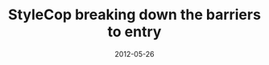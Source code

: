 ---
date: 2012-05-26
tags: post
name: DDD South West
url: https://dddsouthwest.com/
type: conference
title: StyleCop breaking down the barriers to entry
slides_url: https://www.slideshare.net/gep13/style-cop-breaking-down-the-barriers-to-entry
recording_url: 
city: Bristol
country: United Kingdom
country_code: UK
language: English
---